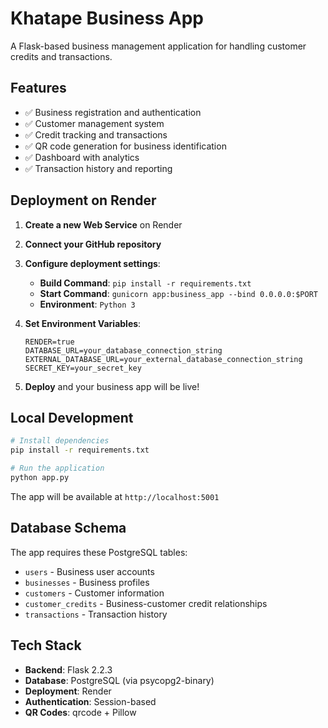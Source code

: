 # Khatape Business App

A Flask-based business management application for handling customer credits and transactions.

## Features

- ✅ Business registration and authentication
- ✅ Customer management system
- ✅ Credit tracking and transactions
- ✅ QR code generation for business identification
- ✅ Dashboard with analytics
- ✅ Transaction history and reporting

## Deployment on Render

1. **Create a new Web Service** on Render
2. **Connect your GitHub repository**
3. **Configure deployment settings**:
   - **Build Command**: `pip install -r requirements.txt`
   - **Start Command**: `gunicorn app:business_app --bind 0.0.0.0:$PORT`
   - **Environment**: `Python 3`

4. **Set Environment Variables**:
   ```
   RENDER=true
   DATABASE_URL=your_database_connection_string
   EXTERNAL_DATABASE_URL=your_external_database_connection_string
   SECRET_KEY=your_secret_key
   ```

5. **Deploy** and your business app will be live!

## Local Development

```bash
# Install dependencies
pip install -r requirements.txt

# Run the application
python app.py
```

The app will be available at `http://localhost:5001`

## Database Schema

The app requires these PostgreSQL tables:
- `users` - Business user accounts
- `businesses` - Business profiles  
- `customers` - Customer information
- `customer_credits` - Business-customer credit relationships
- `transactions` - Transaction history

## Tech Stack

- **Backend**: Flask 2.2.3
- **Database**: PostgreSQL (via psycopg2-binary)
- **Deployment**: Render
- **Authentication**: Session-based
- **QR Codes**: qrcode + Pillow
